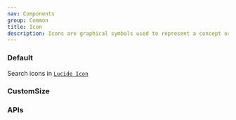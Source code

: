 ```yaml
---
nav: Components
group: Common
title: Icon
description: Icons are graphical symbols used to represent a concept or an action. The `Icon` component is a reusable React component that renders an SVG icon from the `lucide-react` library.
---
```


### Default

Search icons in [`Lucide Icon`](https://lucide.dev/)

<code src="./demos/index.tsx" nopadding></code>

### CustomSize

<code src="./demos/CustomSize.tsx" nopadding></code>

### APIs

<API></API>
